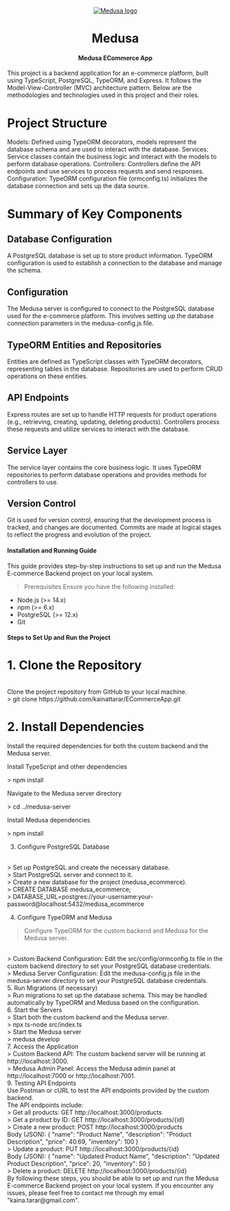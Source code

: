 <p align="center">
  <a href="https://www.medusajs.com">
  <picture>
    <source media="(prefers-color-scheme: dark)" srcset="https://user-images.githubusercontent.com/59018053/229103275-b5e482bb-4601-46e6-8142-244f531cebdb.svg">
    <source media="(prefers-color-scheme: light)" srcset="https://user-images.githubusercontent.com/59018053/229103726-e5b529a3-9b3f-4970-8a1f-c6af37f087bf.svg">
    <img alt="Medusa logo" src="https://user-images.githubusercontent.com/59018053/229103726-e5b529a3-9b3f-4970-8a1f-c6af37f087bf.svg">
    </picture>
  </a>
</p>
<h1 align="center">
  Medusa
</h1>

<h4 align="center">
Medusa ECommerce App
</h4>

This project is a backend application for an e-commerce platform, built using TypeScript, PostgreSQL, TypeORM, and Express. It follows the Model-View-Controller (MVC) architecture pattern. Below are the methodologies and technologies used in this project and their roles.

# Project Structure

Models: Defined using TypeORM decorators, models represent the database schema and are used to interact with the database.
Services: Service classes contain the business logic and interact with the models to perform database operations.
Controllers: Controllers define the API endpoints and use services to process requests and send responses.
Configuration: TypeORM configuration file (ormconfig.ts) initializes the database connection and sets up the data source.

# Summary of Key Components
<h2>Database Configuration</h2>
A PostgreSQL database is set up to store product information. TypeORM configuration is used to establish a connection to the database and manage the schema.

<h2>Configuration</h2>
The Medusa server is configured to connect to the PostgreSQL database used for the e-commerce platform. This involves setting up the database connection parameters in the medusa-config.js file.

<h2>TypeORM Entities and Repositories</h2>
Entities are defined as TypeScript classes with TypeORM decorators, representing tables in the database. Repositories are used to perform CRUD operations on these entities.

<h2>API Endpoints</h2>
Express routes are set up to handle HTTP requests for product operations (e.g., retrieving, creating, updating, deleting products). Controllers process these requests and utilize services to interact with the database.

<h2>Service Layer</h2>
The service layer contains the core business logic. It uses TypeORM repositories to perform database operations and provides methods for controllers to use.

<h2>Version Control</h2>
Git is used for version control, ensuring that the development process is tracked, and changes are documented. Commits are made at logical stages to reflect the progress and evolution of the project.

<h4>
Installation and Running Guide
</h4>
This guide provides step-by-step instructions to set up and run the Medusa E-commerce Backend project on your local system.

> Prerequisites
Ensure you have the following installed:

<ul>
<li>Node.js (>= 14.x)</li>
<li>npm (>= 6.x)</li>
<li>PostgreSQL (>= 12.x)</li>
<li>Git</li>
</ul>
<h4> Steps to Set Up and Run the Project</h4>
<h1>1. Clone the Repository</h1>
<br/>
Clone the project repository from GitHub to your local machine.
<br/>
> git clone https://github.com/kainattarar/ECommerceApp.git

<h1>2. Install Dependencies</h1>
<p>Install the required dependencies for both the custom backend and the Medusa server.</p>
<p>Install TypeScript and other dependencies</p>
> npm install

<p>Navigate to the Medusa server directory</p>
> cd ../medusa-server

<p>Install Medusa dependencies</p>
> npm install

3. Configure PostgreSQL Database
<br/>
> Set up PostgreSQL and create the necessary database.
<br/>
> Start PostgreSQL server and connect to it.
<br/>
> Create a new database for the project (medusa_ecommerce).
<br/>
> CREATE DATABASE medusa_ecommerce;
<br/>
> DATABASE_URL=postgres://your-username:your-password@localhost:5432/medusa_ecommerce

4. Configure TypeORM and Medusa
> Configure TypeORM for the custom backend and Medusa for the Medusa server.
<br/>
> Custom Backend Configuration: Edit the src/config/ormconfig.ts file in the custom backend directory to set your PostgreSQL database credentials.
<br/>
> Medusa Server Configuration: Edit the medusa-config.js file in the medusa-server directory to set your PostgreSQL database credentials.
<br/>
5. Run Migrations (if necessary)
<br/>
> Run migrations to set up the database schema. This may be handled automatically by TypeORM and Medusa based on the configuration.
<br/>
6. Start the Servers
<br/>
> Start both the custom backend and the Medusa server.
<br/>
> npx ts-node src/index.ts
<br/>
> Start the Medusa server
<br/>
> medusa develop
<br/>
7. Access the Application
<br/>
> Custom Backend API: The custom backend server will be running at http://localhost:3000.
<br/>
> Medusa Admin Panel: Access the Medusa admin panel at http://localhost:7000 or http://localhost:7001.
<br/>
9. Testing API Endpoints
<br/>
Use Postman or cURL to test the API endpoints provided by the custom backend.
<br/>
The API endpoints include:
<br/>
> Get all products: GET http://localhost:3000/products
<br/>
> Get a product by ID: GET http://localhost:3000/products/{id}
<br/>
> Create a new product: POST http://localhost:3000/products
<br/>
Body (JSON):
{
  "name": "Product Name",
  "description": "Product Description",
  "price": 40.69,
  "inventory": 100
}
<br/>
> Update a product: PUT http://localhost:3000/products/{id}
<br/>
Body (JSON):
{
  "name": "Updated Product Name",
  "description": "Updated Product Description",
  "price": 20,
  "inventory": 50
}
<br/>
> Delete a product: DELETE http://localhost:3000/products/{id}
<br/>
By following these steps, you should be able to set up and run the Medusa E-commerce Backend project on your local system. If you encounter any issues, please feel free to contact me through my email "kaina.tarar@gmail.com".
